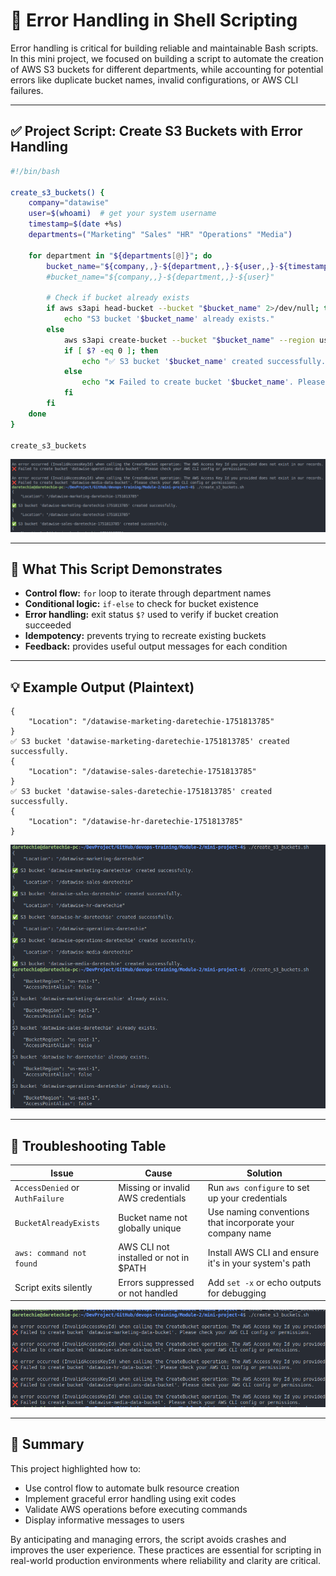 # 🧪 Error Handling in Shell Scripting

Error handling is critical for building reliable and maintainable Bash scripts. In this mini project, we focused on building a script to automate the creation of AWS S3 buckets for different departments, while accounting for potential errors like duplicate bucket names, invalid configurations, or AWS CLI failures.

---

## ✅ Project Script: Create S3 Buckets with Error Handling

```bash
#!/bin/bash

create_s3_buckets() {
    company="datawise"
    user=$(whoami)  # get your system username
    timestamp=$(date +%s)
    departments=("Marketing" "Sales" "HR" "Operations" "Media")

    for department in "${departments[@]}"; do
        bucket_name="${company,,}-${department,,}-${user,,}-${timestamp}"
        #bucket_name="${company,,}-${department,,}-${user}"

        # Check if bucket already exists
        if aws s3api head-bucket --bucket "$bucket_name" 2>/dev/null; then
            echo "S3 bucket '$bucket_name' already exists."
        else
            aws s3api create-bucket --bucket "$bucket_name" --region us-east-1
            if [ $? -eq 0 ]; then
                echo "✅ S3 bucket '$bucket_name' created successfully."
            else
                echo "❌ Failed to create bucket '$bucket_name'. Please check your AWS CLI config or permissions."
            fi
        fi
    done
}

create_s3_buckets

```

![Terminal running the script with mixed results](img/image3.png)

---

## 🎯 What This Script Demonstrates

- **Control flow:** `for` loop to iterate through department names
- **Conditional logic:** `if-else` to check for bucket existence
- **Error handling:** exit status `$?` used to verify if bucket creation succeeded
- **Idempotency:** prevents trying to recreate existing buckets
- **Feedback:** provides useful output messages for each condition

---

## 💡 Example Output (Plaintext)

```
{
    "Location": "/datawise-marketing-daretechie-1751813785"
}
✅ S3 bucket 'datawise-marketing-daretechie-1751813785' created successfully.
{
    "Location": "/datawise-sales-daretechie-1751813785"
}
✅ S3 bucket 'datawise-sales-daretechie-1751813785' created successfully.
{
    "Location": "/datawise-hr-daretechie-1751813785"
}
```

![Output showing success and already existing buckets](img/image2.png)

---

## 🧰 Troubleshooting Table

| Issue                           | Cause                                  | Solution                                                  |
| ------------------------------- | -------------------------------------- | --------------------------------------------------------- |
| `AccessDenied` or `AuthFailure` | Missing or invalid AWS credentials     | Run `aws configure` to set up your credentials            |
| `BucketAlreadyExists`           | Bucket name not globally unique        | Use naming conventions that incorporate your company name |
| `aws: command not found`        | AWS CLI not installed or not in \$PATH | Install AWS CLI and ensure it's in your system's path     |
| Script exits silently           | Errors suppressed or not handled       | Add `set -x` or echo outputs for debugging                |

![Example of AccessDenied or other error](img/image.png)

---

## 🏁 Summary

This project highlighted how to:

- Use control flow to automate bulk resource creation
- Implement graceful error handling using exit codes
- Validate AWS operations before executing commands
- Display informative messages to users

By anticipating and managing errors, the script avoids crashes and improves the user experience. These practices are essential for scripting in real-world production environments where reliability and clarity are critical.
